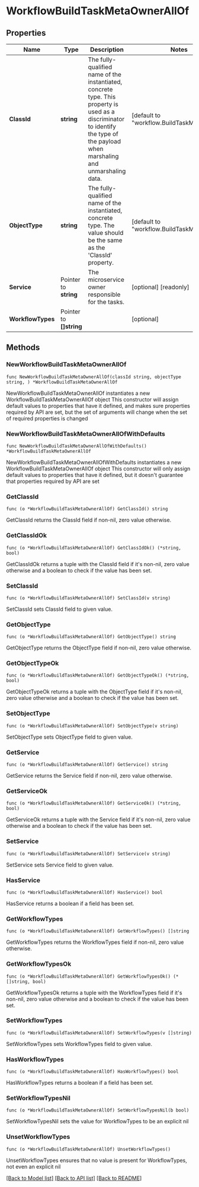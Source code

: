 # WorkflowBuildTaskMetaOwnerAllOf

## Properties

Name | Type | Description | Notes
------------ | ------------- | ------------- | -------------
**ClassId** | **string** | The fully-qualified name of the instantiated, concrete type. This property is used as a discriminator to identify the type of the payload when marshaling and unmarshaling data. | [default to "workflow.BuildTaskMetaOwner"]
**ObjectType** | **string** | The fully-qualified name of the instantiated, concrete type. The value should be the same as the &#39;ClassId&#39; property. | [default to "workflow.BuildTaskMetaOwner"]
**Service** | Pointer to **string** | The microservice owner responsible for the tasks. | [optional] [readonly] 
**WorkflowTypes** | Pointer to **[]string** |  | [optional] 

## Methods

### NewWorkflowBuildTaskMetaOwnerAllOf

`func NewWorkflowBuildTaskMetaOwnerAllOf(classId string, objectType string, ) *WorkflowBuildTaskMetaOwnerAllOf`

NewWorkflowBuildTaskMetaOwnerAllOf instantiates a new WorkflowBuildTaskMetaOwnerAllOf object
This constructor will assign default values to properties that have it defined,
and makes sure properties required by API are set, but the set of arguments
will change when the set of required properties is changed

### NewWorkflowBuildTaskMetaOwnerAllOfWithDefaults

`func NewWorkflowBuildTaskMetaOwnerAllOfWithDefaults() *WorkflowBuildTaskMetaOwnerAllOf`

NewWorkflowBuildTaskMetaOwnerAllOfWithDefaults instantiates a new WorkflowBuildTaskMetaOwnerAllOf object
This constructor will only assign default values to properties that have it defined,
but it doesn't guarantee that properties required by API are set

### GetClassId

`func (o *WorkflowBuildTaskMetaOwnerAllOf) GetClassId() string`

GetClassId returns the ClassId field if non-nil, zero value otherwise.

### GetClassIdOk

`func (o *WorkflowBuildTaskMetaOwnerAllOf) GetClassIdOk() (*string, bool)`

GetClassIdOk returns a tuple with the ClassId field if it's non-nil, zero value otherwise
and a boolean to check if the value has been set.

### SetClassId

`func (o *WorkflowBuildTaskMetaOwnerAllOf) SetClassId(v string)`

SetClassId sets ClassId field to given value.


### GetObjectType

`func (o *WorkflowBuildTaskMetaOwnerAllOf) GetObjectType() string`

GetObjectType returns the ObjectType field if non-nil, zero value otherwise.

### GetObjectTypeOk

`func (o *WorkflowBuildTaskMetaOwnerAllOf) GetObjectTypeOk() (*string, bool)`

GetObjectTypeOk returns a tuple with the ObjectType field if it's non-nil, zero value otherwise
and a boolean to check if the value has been set.

### SetObjectType

`func (o *WorkflowBuildTaskMetaOwnerAllOf) SetObjectType(v string)`

SetObjectType sets ObjectType field to given value.


### GetService

`func (o *WorkflowBuildTaskMetaOwnerAllOf) GetService() string`

GetService returns the Service field if non-nil, zero value otherwise.

### GetServiceOk

`func (o *WorkflowBuildTaskMetaOwnerAllOf) GetServiceOk() (*string, bool)`

GetServiceOk returns a tuple with the Service field if it's non-nil, zero value otherwise
and a boolean to check if the value has been set.

### SetService

`func (o *WorkflowBuildTaskMetaOwnerAllOf) SetService(v string)`

SetService sets Service field to given value.

### HasService

`func (o *WorkflowBuildTaskMetaOwnerAllOf) HasService() bool`

HasService returns a boolean if a field has been set.

### GetWorkflowTypes

`func (o *WorkflowBuildTaskMetaOwnerAllOf) GetWorkflowTypes() []string`

GetWorkflowTypes returns the WorkflowTypes field if non-nil, zero value otherwise.

### GetWorkflowTypesOk

`func (o *WorkflowBuildTaskMetaOwnerAllOf) GetWorkflowTypesOk() (*[]string, bool)`

GetWorkflowTypesOk returns a tuple with the WorkflowTypes field if it's non-nil, zero value otherwise
and a boolean to check if the value has been set.

### SetWorkflowTypes

`func (o *WorkflowBuildTaskMetaOwnerAllOf) SetWorkflowTypes(v []string)`

SetWorkflowTypes sets WorkflowTypes field to given value.

### HasWorkflowTypes

`func (o *WorkflowBuildTaskMetaOwnerAllOf) HasWorkflowTypes() bool`

HasWorkflowTypes returns a boolean if a field has been set.

### SetWorkflowTypesNil

`func (o *WorkflowBuildTaskMetaOwnerAllOf) SetWorkflowTypesNil(b bool)`

 SetWorkflowTypesNil sets the value for WorkflowTypes to be an explicit nil

### UnsetWorkflowTypes
`func (o *WorkflowBuildTaskMetaOwnerAllOf) UnsetWorkflowTypes()`

UnsetWorkflowTypes ensures that no value is present for WorkflowTypes, not even an explicit nil

[[Back to Model list]](../README.md#documentation-for-models) [[Back to API list]](../README.md#documentation-for-api-endpoints) [[Back to README]](../README.md)



